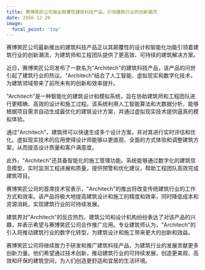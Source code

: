 ```yaml
---
title: 赛博笑匠公司推出颠覆性建筑科技产品，引领建筑行业的创新潮流
date: 2056-12-20
image:
  focal_point: 'top'
---
```


赛博笑匠公司最新推出的建筑科技产品正以其颠覆性的设计和智能化功能引领着建筑行业的创新潮流，为建筑师和工程团队提供了更高效、可持续的建筑解决方案。

<!--more-->

近日，赛博笑匠公司发布了一款名为"Architech"的建筑科技产品，该产品的问世引起了建筑行业的热议。"Architech"结合了人工智能、虚拟现实和数字化技术，为建筑领域带来了前所未有的创新和效率提升。

"Architech"是一种智能化的建筑设计和模拟系统，旨在协助建筑师和工程团队进行更精确、高效的设计和施工过程。该系统利用人工智能算法和大数据分析，能够根据项目需求自动生成最优化的建筑设计方案，并通过虚拟现实技术提供逼真的模拟体验。

通过"Architech"，建筑师可以快速生成多个设计方案，并对其进行实时评估和优化。虚拟现实技术的应用使得设计师能够以更直观、全面的方式体验和调整建筑方案，从而提高设计质量和客户满意度。

此外，"Architech"还具备智能化的施工管理功能。系统能够通过数字化的建筑信息模型，实时监测工程进展和质量，提供预警和优化建议，帮助工程团队高效完成建筑项目。

赛博笑匠公司的首席技术官表示，"Architech"的推出将改变传统建筑行业的工作方式和效率。该产品将极大地提高建筑设计和施工的精度和效率，同时降低成本和资源消耗，实现建筑行业的可持续发展。

建筑界对"Architech"的反应热烈。建筑公司和设计机构纷纷表达了对该产品的兴趣，并表示希望与赛博笑匠公司合作推广应用。专业建筑师认为，"Architech"的引入将推动建筑行业的数字化转型，为建筑设计和施工带来更大的创新和效益。

赛博笑匠公司将继续致力于研发和推广建筑科技产品，为建筑行业的发展贡献更多创新力量。他们希望通过技术创新，推动建筑行业的可持续发展，创造更美观、高效和环保的建筑空间，为人们创造更舒适和宜居的生活环境。
